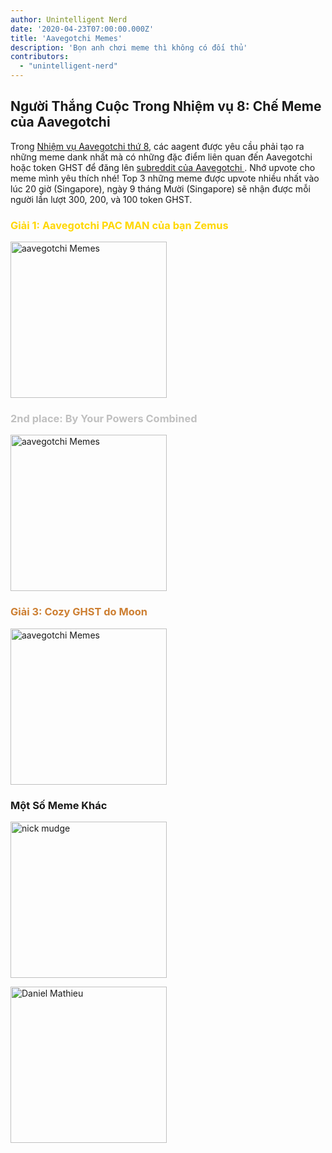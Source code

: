 ```yaml
---
author: Unintelligent Nerd
date: '2020-04-23T07:00:00.000Z'
title: 'Aavegotchi Memes'
description: 'Bọn anh chơi meme thì không có đối thủ'
contributors:
  - "unintelligent-nerd"
---
```


## Người Thắng Cuộc Trong Nhiệm vụ 8: Chế Meme của Aavegotchi

Trong [Nhiệm vụ Aavegotchi thứ 8](/missions), các aagent được yêu cầu phải tạo ra những meme dank nhất mà có những đặc điểm liên quan đến Aavegotchi hoặc token GHST để đăng lên [ subreddit của Aavegotchi ](https://www.reddit.com/r/Aavegotchi/). Nhớ upvote cho meme mình yêu thích nhé! Top 3 những meme được upvote nhiều nhất vào lúc 20 giờ (Singapore), ngày 9 tháng Mười (Singapore) sẽ nhận được mỗi người lần lượt 300, 200, và 100 token GHST.

### <span style="color:gold">Giải 1: Aavegotchi PAC MAN của bạn Zemus</span>

<p><img class="memes" src="/memes/AavegotchiPACMAN.jpg" alt = "aavegotchi Memes" width = "250" />

### <span style="color:silver">2nd place: By Your Powers Combined</span>

<p><img class="memes" src="/memes/byyourpowerscombined.png" alt = "aavegotchi Memes" width = "250" />

### <span style="color:#cd7f32">Giải 3: Cozy GHST do Moon</span>

<p><img class="memes" src="/memes/CozyGHST.jpg" alt = "aavegotchi Memes" width = "250" />

### Một Số Meme Khác

<p><img class="memes" src="/memes/nickmudgeandvan.png" alt = "nick mudge" width = "250" /> <p> <p><img class="memes" src="/memes/danmaiyatang.png" alt = "Daniel Mathieu" width = "250" />